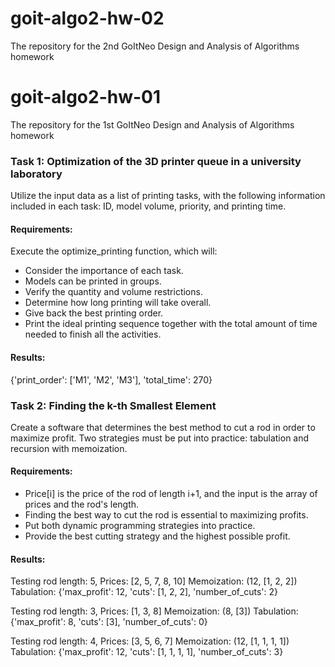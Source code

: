 # goit-algo2-hw-02
The repository for the 2nd GoItNeo Design and Analysis of Algorithms homework

# goit-algo2-hw-01
The repository for the 1st GoItNeo Design and Analysis of Algorithms homework

### Task 1: Optimization of the 3D printer queue in a university laboratory
Utilize the input data as a list of printing tasks, with the following information included in each task: ID, model volume, priority, and printing time.

#### Requirements:
Execute the optimize_printing function, which will:

- Consider the importance of each task.
- Models can be printed in groups.
- Verify the quantity and volume restrictions.
- Determine how long printing will take overall.
- Give back the best printing order.
- Print the ideal printing sequence together with the total amount of time needed to finish all the activities.

#### Results:
{'print_order': ['M1', 'M2', 'M3'], 'total_time': 270}

### Task 2: Finding the k-th Smallest Element
Create a software that determines the best method to cut a rod in order to maximize profit. Two strategies must be put into practice: tabulation and recursion with memoization.

#### Requirements:
- Price[i] is the price of the rod of length i+1, and the input is the array of prices and the rod's length.
- Finding the best way to cut the rod is essential to maximizing profits.
- Put both dynamic programming strategies into practice.
- Provide the best cutting strategy and the highest possible profit.

#### Results:
Testing rod length: 5, Prices: [2, 5, 7, 8, 10]
Memoization: (12, [1, 2, 2])
Tabulation: {'max_profit': 12, 'cuts': [1, 2, 2], 'number_of_cuts': 2}

Testing rod length: 3, Prices: [1, 3, 8]
Memoization: (8, [3])
Tabulation: {'max_profit': 8, 'cuts': [3], 'number_of_cuts': 0}

Testing rod length: 4, Prices: [3, 5, 6, 7]
Memoization: (12, [1, 1, 1, 1])
Tabulation: {'max_profit': 12, 'cuts': [1, 1, 1, 1], 'number_of_cuts': 3}


